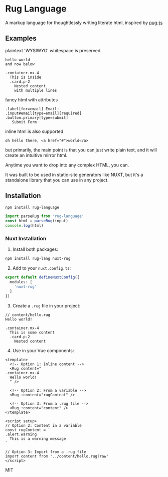 # Rug Language

A markup language for thoughtlessly writing literate html, inspired by [pug-js](https://pugjs.org/api/getting-started.html)

## Examples

plaintext 'WYSIWYG' whitespace is preserved.

```
hello world
and now below

.container.mx-4
  This is inside
  .card.p-2
    Nested content
    with multiple lines
```

fancy html with attributes
```pug
.label[for=email] Email:
.input#email[type=email][required]
.button.primary[type=submit]
   Submit Form
```

inline html is also supported
```pug
oh hello there, <a href="#">world</a>
```

but primarily, the main point is that you can just write plain text, and it will create an intuitive mirror html. 

Anytime you want to drop into any complex HTML, you can.

It was built to be used in static-site generators like NUXT, but it's a standalone library that you can use in any project.

## Installation
```bash
npm install rug-language
```

```js
import parseRug from 'rug-language'
const html = parseRug(input)
console.log(html)
```


### Nuxt Installation
1. Install both packages:
```bash
npm install rug-lang nuxt-rug
```

2. Add to your `nuxt.config.ts`:
```ts
export default defineNuxtConfig({
  modules: [
    'nuxt-rug'
  ]
})
```

3. Create a `.rug` file in your project:
```
// content/hello.rug
Hello world!

.container.mx-4
  This is some content
  .card.p-2
    Nested content
```

4. Use in your Vue components:
```vue
<template>
  <!-- Option 1: Inline content -->
  <Rug content="
.container.mx-4
  Hello world!
  " />

  <!-- Option 2: From a variable -->
  <Rug :content="rugContent" />

  <!-- Option 3: From a .rug file -->
  <Rug :content="content" />
</template>

<script setup>
// Option 2: Content in a variable
const rugContent = `
.alert.warning
  This is a warning message
`

// Option 3: Import from a .rug file
import content from '../content/hello.rug?raw'
</script>
```

MIT
